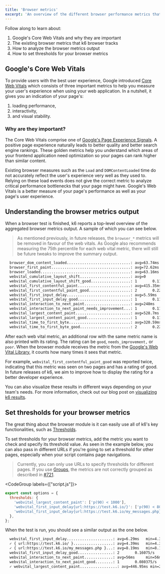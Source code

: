 ```yaml
---
title: 'Browser metrics'
excerpt: 'An overview of the different browser performance metrics that the browser module tracks.'
---
```


Follow along to learn about:

1. Google's Core Web Vitals and why they are important
2. The existing browser metrics that k6 browser tracks
3. How to analyze the browser metrics output
4. How to set thresholds for your browser metrics

## Google's Core Web Vitals

To provide users with the best user experience, Google introduced [Core Web Vitals](https://web.dev/vitals/#core-web-vitals) which consists of three important metrics to help you measure your user's experience when using your web application. In a nutshell, it gives you an indication of your page's:

1. loading performance,
2. interactivity,
3. and visual stability. 

### Why are they important?

The Core Web Vitals comprise one of [Google's Page Experience Signals](https://developers.google.com/search/docs/appearance/page-experience). A positive page experience naturally leads to better quality and better search engine rankings. These golden metrics help you understand which areas of your frontend application need optimization so your pages can rank higher than similar content.

Existing browser measures such as the `Load` and `DOMContentLoaded` time do not accurately reflect the user's experience very well as they used to. Relying on these load events does not give the correct metric to analyze critical performance bottlenecks that your page might have. Google's Web Vitals is a better measure of your page's performance as well as your page's user experience.

## Understanding the browser metrics output

When a browser test is finished, k6 reports a top-level overview of the aggregated browser metrics output. A sample of which you can see below.

<Blockquote mod="note" title="">

  As mentioned previously, in future releases, the `browser_*` metrics will be removed in favour of the web vitals. As Google also recommends measuring the 75th percentile for each web vital metric, there will still be future tweaks to improve the summary output.

</Blockquote>

```bash
  browser_dom_content_loaded.............................: avg=63.74ms  min=2.11ms   med=21.66ms  max=167.44ms p(90)=138.28ms p(95)=152.86ms
  browser_first_paint....................................: avg=72.62ms  min=41.31ms  med=72.62ms  max=103.94ms p(90)=97.67ms  p(95)=100.8ms
  browser_loaded.........................................: avg=63.16ms  min=6.52ms   med=15.98ms  max=166.98ms p(90)=136.78ms p(95)=151.88ms
  webvital_cumulative_layout_shift.......................: avg=0        min=0        med=0        max=0        p(90)=0        p(95)=0
  webvital_cumulative_layout_shift_good..................: 1       0.113248/s
  webvital_first_contentful_paint........................: avg=415.35ms min=302ms    med=415.35ms max=528.7ms  p(90)=506.03ms p(95)=517.36ms
  webvital_first_contentful_paint_good...................: 2       0.226497/s
  webvital_first_input_delay.............................: avg=5.59ms   min=5.59ms   med=5.59ms   max=5.59ms   p(90)=5.59ms   p(95)=5.59ms
  webvital_first_input_delay_good........................: 1       0.113248/s
  webvital_interaction_to_next_paint.....................: avg=248ms    min=248ms    med=248ms    max=248ms    p(90)=248ms    p(95)=248ms
  webvital_interaction_to_next_paint_needs_improvement...: 1       0.113248/s
  webvital_largest_content_paint.........................: avg=528.7ms  min=528.7ms  med=528.7ms  max=528.7ms  p(90)=528.7ms  p(95)=528.7ms
  webvital_largest_content_paint_good....................: 1       0.113248/s
  webvital_time_to_first_byte............................: avg=320.59ms min=247.09ms med=320.59ms max=394.1ms  p(90)=379.4ms  p(95)=386.75ms
  webvital_time_to_first_byte_good.......................: 2       0.226497/s
```

After each web vital metric, an additional row with the same metric name is also printed with its rating. The rating can be `good`, `needs_improvement,` or `poor`. When the browser module receives the metric from the [Google's Web Vital Library](https://github.com/GoogleChrome/web-vitals), it counts how many times it sees that metric. 

For example, `webvital_first_contentful_paint_good` was reported twice, indicating that this metric was seen on two pages and has a rating of good. In future releases of k6, we aim to improve how to display the rating for a better developer experience.

You can also visualize these results in different ways depending on your team's needs. For more information, check out our blog post on [visualizing k6 results](https://k6.io/blog/ways-to-visualize-k6-results/). 

## Set thresholds for your browser metrics

The great thing about the browser module is it can easily use all of k6's key functionalities, such as [Thresholds](https://k6.io/docs/using-k6/thresholds/).

To set thresholds for your browser metrics, add the metric you want to check and specify its threshold value. As seen in the example below, you can also pass in different URLs if you're going to set a threshold for other pages, especially when your script contains page navigations.

<Blockquote mod="attention">

Currently, you can only use URLs to specify thresholds for different pages. If you use [Groups](https://k6.io/docs/using-k6/tags-and-groups/#groups), the metrics are not correctly grouped as described in [#721](https://github.com/grafana/xk6-browser/issues/721).

</Blockquote>

<CodeGroup labels={["script.js"]}>

```javascript
export const options = {
  thresholds: {
    'webvital_largest_content_paint': ['p(90) < 1000'],
    'webvital_first_input_delay{url:https://test.k6.io/}': ['p(90) < 80'],
    'webvital_first_input_delay{url:https://test.k6.io/my_messages.php}': ['p(90) < 100'],
  },
};
```

</CodeGroup>

When the test is run, you should see a similar output as the one below.

```bash
  webvital_first_input_delay.....................: avg=6.29ms   min=4.39ms   med=6.29ms   max=8.19ms   p(90)=7.81ms   p(95)=8ms
  ✓ { url:https://test.k6.io/ }..................: avg=4.39ms   min=4.39ms   med=4.39ms   max=4.39ms   p(90)=4.39ms   p(95)=4.39ms
  ✓ { url:https://test.k6.io/my_messages.php }...: avg=8.19ms   min=8.19ms   med=8.19ms   max=8.19ms   p(90)=8.19ms   p(95)=8.19ms
  webvital_first_input_delay_good................: 2       0.16075/s
  webvital_interaction_to_next_paint.............: avg=56ms     min=56ms     med=56ms     max=56ms     p(90)=56ms     p(95)=56ms
  webvital_interaction_to_next_paint_good........: 1       0.080375/s
  ✓ webvital_largest_content_paint.................: avg=446.95ms min=282.19ms med=446.95ms max=611.7ms  p(90)=578.75ms p(95)=595.22ms
```

